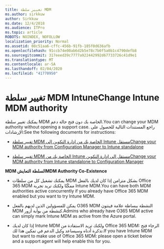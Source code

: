 ```yaml
---
title: تغيير سلطة MDM
ms.author: sirkkuw
author: Sirkkuw
ms.date: 12/4/2018
ms.audience: ITPro
ms.topic: article
ROBOTS: NOINDEX, NOFOLLOW
localization_priority: Normal
ms.assetid: 08c51aa6-cffc-456b-91fb-185f0d636afb
ms.openlocfilehash: 91ccb74e00ab6d2b5e78c7b0f5a0b1c4790defb8
ms.sourcegitcommit: 317eeed39c7777a922442992d67733726c41d9e1
ms.translationtype: MT
ms.contentlocale: ar-SA
ms.lasthandoff: 02/04/2020
ms.locfileid: "41770950"
---
```

# <a name="change-intune-mdm-authority"></a><span data-ttu-id="5dea8-102">تغيير سلطة MDM Intune</span><span class="sxs-lookup"><span data-stu-id="5dea8-102">Change Intune MDM authority</span></span>

<span data-ttu-id="5dea8-103">يمكنك تغيير سلطة MDM الخاصة بك دون فتح حالة دعم.</span><span class="sxs-lookup"><span data-stu-id="5dea8-103">You can change your MDM authority without opening a support case.</span></span> <span data-ttu-id="5dea8-104">راجع المستندات التالية للحصول على الإرشادات:</span><span class="sxs-lookup"><span data-stu-id="5dea8-104">See the following documents for instructions:</span></span>
  
- [<span data-ttu-id="5dea8-105">تغيير سلطة MDM الخاصة بك من إدارة التكوين إلى Intune مستقل</span><span class="sxs-lookup"><span data-stu-id="5dea8-105">Change your MDM authority from Configuration Manager to Intune standalone</span></span>](https://docs.microsoft.com/configmgr/mdm/deploy-use/migrate-change-mdm-authority)
    
- [<span data-ttu-id="5dea8-106">تغيير سلطة MDM الخاصة بك من Intune مستقل إلى إدارة التكوين</span><span class="sxs-lookup"><span data-stu-id="5dea8-106">Change your MDM authority from Intune standalone to Configuration Manager</span></span>](https://docs.microsoft.com/configmgr/mdm/deploy-use/change-mdm-authority)
    
 <span data-ttu-id="5dea8-107">**MDM السلطة التعايش**</span><span class="sxs-lookup"><span data-stu-id="5dea8-107">**MDM Authority Co-Existence**</span></span>
  
- <span data-ttu-id="5dea8-108">يمكنك تشغيل كل من سلطات MDM بشكل متزامن إذا كان لديك بالفعل Office 365 MDM ممكّنًا ولكنك تريد تجربة Intune MDM.</span><span class="sxs-lookup"><span data-stu-id="5dea8-108">You can have both MDM authorities active concurrently if you already have Office 365 MDM enabled but you want to try Intune MDM.</span></span>
    
- <span data-ttu-id="5dea8-109">يمكن للمسؤولين الذين لديهم بالفعل O365 MDM النشطة ببساطة علامة فينتون MDM كنشطة من بوابة أزور.</span><span class="sxs-lookup"><span data-stu-id="5dea8-109">Admins who already have O365 MDM active can simply mark Intune MDM as active from the Azure portal.</span></span>
    
- <span data-ttu-id="5dea8-110">إذا كان لديك Intune MDM ولكنك تريد الاستفادة من Office 365 MDM: الرجاء فتح تذكرة أدناه وسيساعد وكيل الدعم في تمكين هذا لك.</span><span class="sxs-lookup"><span data-stu-id="5dea8-110">If you have Intune MDM but want to make use of Office 365 MDM: please open a ticket below and a support agent will help enable this for you.</span></span>
    


